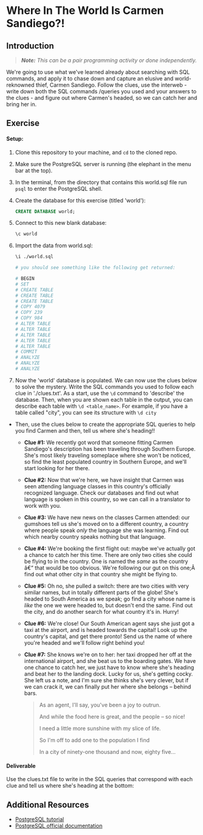 # Where In The World Is Carmen Sandiego?!

## Introduction

> ***Note:*** _This can be a pair programming activity or done independently._

We're going to use what we've learned already about searching with SQL commands, and apply it to chase down and capture an elusive and world-reknowned thief, Carmen Sandiego. Follow the clues, use the interweb - write down both the SQL commands /queries you used and your answers to the clues - and figure out where Carmen's headed, so we can catch her and bring her in.

## Exercise

#### Setup:

1. Clone this repository to your machine, and `cd` to the cloned repo.

2. Make sure the PostgreSQL server is running (the elephant in the menu bar at the top).

3. In the terminal, from the directory that contains this world.sql file run `psql` to enter the PostgreSQL shell.

4. Create the database for this exercise (titled 'world'):

   ```sql
   CREATE DATABASE world;
   ```

5. Connect to this new blank database:

   ```bash
   \c world
   ```

6. Import the data from world.sql:

   ```bash
   \i ./world.sql

   # you should see something like the following get returned:

   # BEGIN
   # SET
   # CREATE TABLE
   # CREATE TABLE
   # CREATE TABLE
   # COPY 4079
   # COPY 239
   # COPY 984
   # ALTER TABLE
   # ALTER TABLE
   # ALTER TABLE
   # ALTER TABLE
   # ALTER TABLE
   # COMMIT
   # ANALYZE
   # ANALYZE
   # ANALYZE
   ```

7. Now the 'world' database is populated. We can now use the clues below to solve the mystery. Write the SQL commands you used to follow each clue in './clues.txt'. As a start, use the `\d` command to 'describe' the database. Then, when you are shown each table in the output, you can describe each table with `\d <table_name>`. For example, if you have a table called "city", you can see its structure with `\d city`

- Then, use the clues below to create the appropriate SQL queries to help you find Carmen and then, tell us where she's heading!!

  - **Clue #1:** We recently got word that someone fitting Carmen Sandiego's description has been traveling through Southern Europe. She's most likely traveling someplace where she won't be noticed, so find the least populated country in Southern Europe, and we'll start looking for her there.

  - **Clue #2:** Now that we're here, we have insight that Carmen was seen attending language classes in this country's officially recognized language. Check our databases and find out what language is spoken in this country, so we can call in a translator to work with you.

  - **Clue #3:** We have new news on the classes Carmen attended: our gumshoes tell us she's moved on to a different country, a country where people speak *only* the language she was learning. Find out which nearby country speaks nothing but that language.

  - **Clue #4:** We're booking the first flight out: maybe we've actually got a chance to catch her this time. There are only two cities she could be flying to in the country. One is named the *same* as the country â€“ that would be too obvious. We're following our gut on this one;Â find out what other city in that country she might be flying to.

  - **Clue #5:** Oh no, she pulled a switch: there are two cities with very similar names, but in totally different parts of the globe! She's headed to South America as we speak; go find a city whose name is *like* the one we were headed to, but doesn't end the same. Find out the city, and do another search for what country it's in. Hurry!

  - **Clue #6:** We're close! Our South American agent says she just got a taxi at the airport, and is headed towards the capital! Look up the country's capital, and get there pronto! Send us the name of where you're headed and we'll follow right behind you!

  - **Clue #7:** She knows we're on to her: her taxi dropped her off at the international airport, and she beat us to the boarding gates. We have one chance to catch her, we just have to know where she's heading and beat her to the landing dock. Lucky for us, she's getting cocky. She left us a note, and I'm sure she thinks she's very clever, but if we can crack it, we can finally put her where she belongs – behind bars.

    > As an agent, I'll say, you've been a joy to outrun.
    >
    > And while the food here is great, and the people – so nice!
    >
    > I need a little more sunshine with my slice of life.
    >
    > So I'm off to add one to the population I find
    >
    > In a city of ninety-one thousand and now, eighty five...


#### Deliverable

Use the clues.txt file to write in the SQL queries that correspond with each clue and tell us where she's heading at the bottom:



## Additional Resources

- [PostgreSQL tutorial](http://www.tutorialspoint.com/postgresql/)
- [PostgreSQL official documentation](http://www.postgresql.org/docs/)
